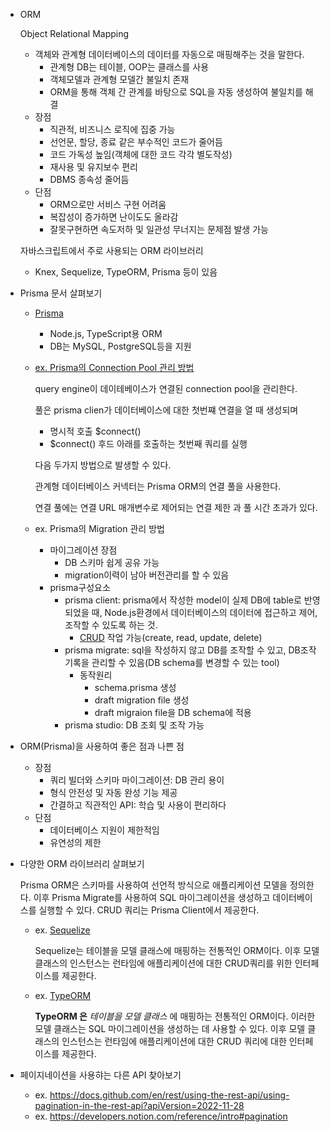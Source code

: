 - ORM
    
    Object Relational Mapping
    
    - 객체와 관계형 데이터베이스의 데이터를 자동으로 매핑해주는 것을 말한다.
        - 관계형 DB는 테이블, OOP는 클래스를 사용
        - 객체모델과 관계형 모델간 불일치 존재
        - ORM을 통해 객체 간 관계를 바탕으로 SQL을 자동 생성하여 불일치를 해결
    - 장점
        - 직관적, 비즈니스 로직에 집중 가능
        - 선언문, 할당, 종료 같은 부수적인 코드가 줄어듬
        - 코드 가독성 높임(객체에 대한 코드 각각 별도작성)
        - 재사용 및 유지보수 편리
        - DBMS 종속성 줄어듬
    - 단점
        - ORM으로만 서비스 구현 어려움
        - 복잡성이 증가하면 난이도도 올라감
        - 잘못구현하면 속도저하 및 일관성 무너지는 문제점 발생 가능
    
    자바스크립트에서 주로 사용되는 ORM 라이브러리
    
    - Knex, Sequelize, TypeORM, Prisma 등이 있음

- Prisma 문서 살펴보기
    - [Prisma](https://velog.io/@iamhayoung/prisma-schema)
        - Node.js, TypeScript용 ORM
        - DB는 MySQL, PostgreSQL등을 지원
    - [ex. Prisma의 Connection Pool 관리 방법](https://www.prisma.io/docs/orm/prisma-client/setup-and-configuration/databases-connections/connection-pool)
        
        query engine이 데이테베이스가 연결된 connection pool을 관리한다.
        
        풀은 prisma clien가 데이터베이스에 대한 첫번쨰 연결을 열 때 생성되며 
        
        - 명시적 호출 $connect()
        - $connect() 후드 아래를 호출하는 첫번째 쿼리를 실행
        
        다음 두가지 방법으로 발생할 수 있다.
        
        관계형 데이터베이스 커넥터는 Prisma ORM의 연결 풀을 사용한다.
        
         연결 풀에는 연결 URL 매개변수로 제어되는 연결 제한 과 풀 시간 초과가 있다.
        
    - ex. Prisma의 Migration 관리 방법
        - 마이그레이션 장점
            - DB 스키마 쉽게 공유 가능
            - migration이력이 남아 버전관리를 할 수 있음
        - prisma구성요소
            - prisma client: prisma에서 작성한 model이 실제 DB에 table로 반영되었을 때, Node.js환경에서 데이터베이스의 데이터에 접근하고 제어, 조작할 수 있도록 하는 것.
                - [CRUD](https://www.prisma.io/docs/orm/prisma-client/queries/crud) 작업 가능(create, read, update, delete)
            - prisma migrate: sql을 작성하지 않고 DB를 조작할 수 있고, DB조작기록을 관리할 수 있음(DB schema를 변경할 수 있는 tool)
                - 동작원리
                    - schema.prisma 생성
                    - draft migration file 생성
                    - draft migraion file을 DB schema에 적용
            - prisma studio: DB 조회 및 조작 가능

- ORM(Prisma)을 사용하여 좋은 점과 나쁜 점
    - 장점
        - 쿼리 빌더와 스키마 마이그레이션: DB 관리 용이
        - 형식 안전성 및 자동 완성 기능 제공
        - 간결하고 직관적인 API: 학습 및 사용이 편리하다
    - 단점
        - 데이터베이스 지원이 제한적임
        - 유연성의 제한

- 다양한 ORM 라이브러리 살펴보기
    
    Prisma ORM은 스키마를 사용하여 선언적 방식으로 애플리케이션 모델을 정의한다. 이후 Prisma Migrate를 사용하여 SQL 마이그레이션을 생성하고 데이터베이스를 실행할 수 있다. CRUD 쿼리는 Prisma Client에서 제공한다.
    
    - ex. [Sequelize](https://www.prisma.io/docs/orm/more/comparisons/prisma-and-sequelize)
        
        Sequelize는 테이블을 모델 클래스에 매핑하는 전통적인 ORM이다. 이후 모델 클래스의 인스턴스는 런타임에 애플리케이션에 대한 CRUD쿼리를 위한 인터페이스를 제공한다.
        
    - ex. [TypeORM](https://www.prisma.io/docs/orm/more/comparisons/prisma-and-typeorm)
        
        **TypeORM 은** *테이블을 모델 클래스* 에 매핑하는 전통적인 ORM이다. 이러한 모델 클래스는 SQL 마이그레이션을 생성하는 데 사용할 수 있다. 이후 모델 클래스의 인스턴스는 런타임에 애플리케이션에 대한 CRUD 쿼리에 대한 인터페이스를 제공한다.

- 페이지네이션을 사용햐는 다른 API 찾아보기
    - ex. https://docs.github.com/en/rest/using-the-rest-api/using-pagination-in-the-rest-api?apiVersion=2022-11-28
    - ex. https://developers.notion.com/reference/intro#pagination